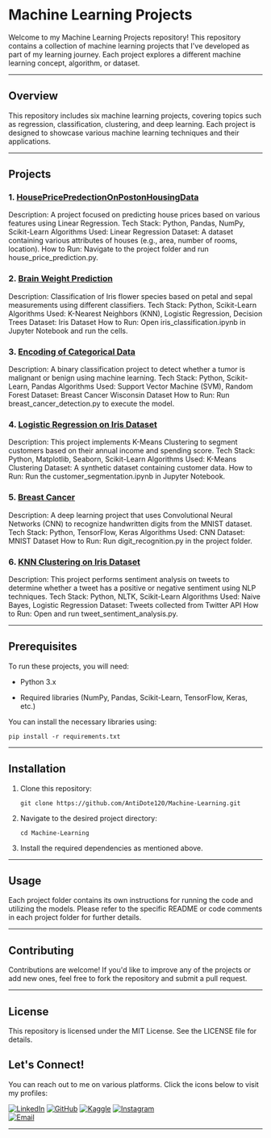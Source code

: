 # Machine Learning Projects

Welcome to my Machine Learning Projects repository! This repository contains a collection of machine learning projects that I've developed as part of my learning journey. Each project explores a different machine learning concept, algorithm, or dataset.

---

## Overview

This repository includes six machine learning projects, covering topics such as regression, classification, clustering, and deep learning. Each project is designed to showcase various machine learning techniques and their applications.

---

## Projects

### 1. [HousePricePredectionOnPostonHousingData](https://github.com/AntiDote120/Machine-Learning/blob/main/01.%20House%20Price%20Predection%20On%20Poston%20Housing%20Data.ipynb)

Description: A project focused on predicting house prices based on various features using Linear Regression.
Tech Stack: Python, Pandas, NumPy, Scikit-Learn
Algorithms Used: Linear Regression
Dataset: A dataset containing various attributes of houses (e.g., area, number of rooms, location).
How to Run: Navigate to the project folder and run house_price_prediction.py.

### 2. [Brain Weight Prediction](https://github.com/AntiDote120/Machine-Learning/blob/main/02.%20Brain%20Weight%20Prediction.ipynb)

Description: Classification of Iris flower species based on petal and sepal measurements using different classifiers.
Tech Stack: Python, Scikit-Learn
Algorithms Used: K-Nearest Neighbors (KNN), Logistic Regression, Decision Trees
Dataset: Iris Dataset
How to Run: Open iris_classification.ipynb in Jupyter Notebook and run the cells.

### 3. [Encoding of Categorical Data](https://github.com/AntiDote120/Machine-Learning/blob/main/03.%20Encoding%20of%20Categorical%20Data.ipynb)

Description: A binary classification project to detect whether a tumor is malignant or benign using machine learning.
Tech Stack: Python, Scikit-Learn, Pandas
Algorithms Used: Support Vector Machine (SVM), Random Forest
Dataset: Breast Cancer Wisconsin Dataset
How to Run: Run breast_cancer_detection.py to execute the model.

### 4. [Logistic Regression on Iris Dataset](https://github.com/AntiDote120/Machine-Learning/blob/main/04.%20Logistic%20Regression%20on%20Iris%20Dataset.ipynb)

Description: This project implements K-Means Clustering to segment customers based on their annual income and spending score.
Tech Stack: Python, Matplotlib, Seaborn, Scikit-Learn
Algorithms Used: K-Means Clustering
Dataset: A synthetic dataset containing customer data.
How to Run: Run the customer_segmentation.ipynb in Jupyter Notebook.

### 5. [Breast Cancer](https://github.com/AntiDote120/Machine-Learning/blob/main/05.%20Breast%20Cancer.ipynb)

Description: A deep learning project that uses Convolutional Neural Networks (CNN) to recognize handwritten digits from the MNIST dataset.
Tech Stack: Python, TensorFlow, Keras
Algorithms Used: CNN
Dataset: MNIST Dataset
How to Run: Run digit_recognition.py in the project folder.

### 6. [KNN Clustering on Iris Dataset](https://github.com/AntiDote120/Machine-Learning/blob/main/06.%20KNN%20Clustering%20on%20the%20Iris%20Dataset.ipynb)

Description: This project performs sentiment analysis on tweets to determine whether a tweet has a positive or negative sentiment using NLP techniques.
Tech Stack: Python, NLTK, Scikit-Learn
Algorithms Used: Naive Bayes, Logistic Regression
Dataset: Tweets collected from Twitter API
How to Run: Open and run tweet_sentiment_analysis.py.

---

## Prerequisites

To run these projects, you will need:

- Python 3.x

- Required libraries (NumPy, Pandas, Scikit-Learn, TensorFlow, Keras, etc.)


You can install the necessary libraries using:

    pip install -r requirements.txt

---

## Installation

1. Clone this repository:


       git clone https://github.com/AntiDote120/Machine-Learning.git

2. Navigate to the desired project directory:


       cd Machine-Learning

3. Install the required dependencies as mentioned above.

---

## Usage

Each project folder contains its own instructions for running the code and utilizing the models. Please refer to the specific README or code comments in each project folder for further details.

---

## Contributing

Contributions are welcome! If you'd like to improve any of the projects or add new ones, feel free to fork the repository and submit a pull request.

---

## License

This repository is licensed under the MIT License. See the LICENSE file for details.

## Let's Connect!

You can reach out to me on various platforms. Click the icons below to visit my profiles:

[![LinkedIn](https://img.shields.io/badge/LinkedIn-0A66C2?style=for-the-badge&logo=linkedin&logoColor=white)](https://www.linkedin.com/in/370degree/) 
[![GitHub](https://img.shields.io/badge/GitHub-181717?style=for-the-badge&logo=github&logoColor=white)](https://github.com/AntiDote120) 
[![Kaggle](https://img.shields.io/badge/Kaggle-20BEFF?style=for-the-badge&logo=kaggle&logoColor=white)](https://www.kaggle.com/daddythande) 
[![Instagram](https://img.shields.io/badge/Instagram-E4405F?style=for-the-badge&logo=instagram&logoColor=white)](https://www.instagram.com/370_degree/)  
[![Email](https://img.shields.io/badge/Email-D14836?style=for-the-badge&logo=gmail&logoColor=white)](mailto:ashmithrd@gmail.com)


---
